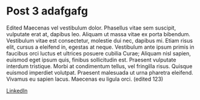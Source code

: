 # Post 3 adafgafg

Edited Maecenas vel vestibulum dolor. Phasellus vitae sem suscipit, vulputate erat at, dapibus leo. Aliquam ut massa vitae ex porta bibendum. Vestibulum vitae est consectetur, molestie dui nec, dapibus mi. Etiam risus elit, cursus a eleifend in, egestas at neque. Vestibulum ante ipsum primis in faucibus orci luctus et ultrices posuere cubilia Curae; Aliquam nisl sapien, euismod eget ipsum quis, finibus sollicitudin est. Praesent vulputate interdum tristique. Morbi at condimentum tellus, vel fringilla risus. Quisque euismod imperdiet volutpat. Praesent malesuada ut urna pharetra eleifend. Vivamus eu sapien lacus. Maecenas eu ligula orci. (edited 123)


[LinkedIn](http://www.linkedin.com/in/vic-c/)
